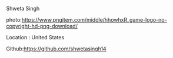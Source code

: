 Shweta Singh

photo:https://www.pngitem.com/middle/hhowhxR_game-logo-no-copyright-hd-png-download/

Location : United States

Github:https://github.com/shwetasingh14

